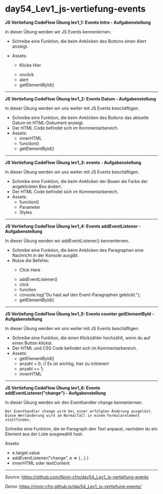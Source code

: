 # day54_Lev1_js-vertiefung-events

**JS Vertiefung CodeFlow Übung lev1_1: Events Intro - Aufgabenstellung**

In dieser Übung werden wir JS Events kennenlernen.

-   Schreibe eine Funktion, die beim Anklicken des Buttons einen Alert anzeigt.
-   Assets:

    -   <p id="alert">Klicke Hier</p>
    -   onclick
    -   alert
    -   getElementById()

---

**JS Vertiefung CodeFlow Übung lev1_2: Events Datum - Aufgabenstellung**

In dieser Übung werden wir uns weiter mit JS Events beschäftigen.

-   Schreibe eine Funktion, die beim Anklicken des Buttons das aktuelle Datum im HTML-Dokument anzeigt.
-   Der HTML Code befindet sich im Kommentarbereich.
-   Assets:
    -   innerHTML
    -   function()
    -   getElementById()

---

**JS Vertiefung CodeFlow Übung lev1_3: events - Aufgabenstellung**

In dieser Übung werden wir uns weiter mit JS Events beschäftigen.

-   Schreibe eine Funktion, die beim Anklicken der Boxen die Farbe der angeklickten Box ändert.
-   Der HTML Code befindet sich im Kommentarbereich.
-   Assets:
    -   function()
    -   Parameter
    -   Styles

---

**JS Vertiefung CodeFlow Übung lev1_4: Events addEventListener - Aufgabenstellung**

In dieser Übung werden wir addEventListener() kennenlernen.

-   Schreibe eine Funktion, die beim Anklicken des Paragraphen eine Nachricht in der Konsole ausgibt.
-   Nutze die Befehle:
    -   <p id="eventParagraph">Click Here</p>
    -   addEventListener()
    -   click
    -   function
    -   console.log("Du hast auf den Event-Paragraphen geklickt.");
    -   getElementById()

---

**JS Vertiefung CodeFlow Übung lev1_5: Events counter getElementById - Aufgabenstellung**

In dieser Übung werden wir uns weiter mit JS Events beschäftigen.

-   Schreibe eine Funktion, die einen Klickzähler hochzählt, wenn du auf einen Button klickst.
-   Der HTML und CSS Code befindet sich im Kommentarbereich.
-   Assets:
    -   getElementById()
    -   anzahl = 0; // Es ist wichtig, hier zu initiieren!
    -   anzahl += 1;
    -   innerHTML

---

**JS Vertiefung CodeFlow Übung lev1_6: Events addEventListener("change") - Aufgabenstellung**

In dieser Übung werden wir den Eventhandler change kennenlernen.

    Der Eventhandler change wird bei einer erfolgten Änderung ausgelöst. Diese Wertänderung wird im Normalfall in einem Formularelement stattfinden.

Schreibe eine Funktion, die im Paragraph den Text anpasst, nachdem du ein Element aus der Liste ausgewählt hast.

Assets:

-   e.target.value
-   addEventListener("change", e => {...} )
-   innerHTML oder textContent

---

_Source:_ https://github.com/Ninni-cfm/day54_Lev1_js-vertiefung-events

_Demo:_ https://ninni-cfm.github.io/day54_Lev1_js-vertiefung-events/
